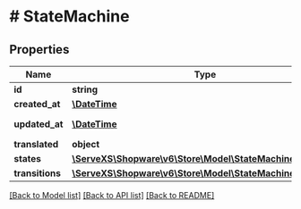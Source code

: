 # # StateMachine

## Properties

Name | Type | Description | Notes
------------ | ------------- | ------------- | -------------
**id** | **string** |  | [optional]
**created_at** | [**\DateTime**](\DateTime.md) |  | [readonly]
**updated_at** | [**\DateTime**](\DateTime.md) |  | [optional] [readonly]
**translated** | **object** |  | [optional]
**states** | [**\ServeXS\Shopware\v6\Store\Model\StateMachineState**](StateMachineState.md) |  | [optional]
**transitions** | [**\ServeXS\Shopware\v6\Store\Model\StateMachineTransition**](StateMachineTransition.md) |  | [optional]

[[Back to Model list]](../../README.md#models) [[Back to API list]](../../README.md#endpoints) [[Back to README]](../../README.md)
